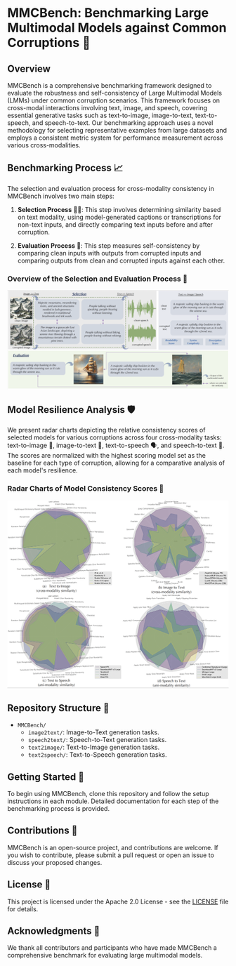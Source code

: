 # MMCBench: Benchmarking Large Multimodal Models against Common Corruptions 🚀

## Overview

MMCBench is a comprehensive benchmarking framework designed to evaluate the robustness and self-consistency of Large Multimodal Models (LMMs) under common corruption scenarios. This framework focuses on cross-modal interactions involving text, image, and speech, covering essential generative tasks such as text-to-image, image-to-text, text-to-speech, and speech-to-text. Our benchmarking approach uses a novel methodology for selecting representative examples from large datasets and employs a consistent metric system for performance measurement across various cross-modalities.

## Benchmarking Process 📈

The selection and evaluation process for cross-modality consistency in MMCBench involves two main steps:

1. **Selection Process** 🕵️‍♂️: This step involves determining similarity based on text modality, using model-generated captions or transcriptions for non-text inputs, and directly comparing text inputs before and after corruption.

2. **Evaluation Process** 📝: This step measures self-consistency by comparing clean inputs with outputs from corrupted inputs and comparing outputs from clean and corrupted inputs against each other.

### Overview of the Selection and Evaluation Process 📌

![Selection and Evaluation Process](figs/mmcbench.png)

## Model Resilience Analysis 🛡️

We present radar charts depicting the relative consistency scores of selected models for various corruptions across four cross-modality tasks: text-to-image 🎨, image-to-text 📜, text-to-speech 🗣️, and speech-to-text 📝. The scores are normalized with the highest scoring model set as the baseline for each type of corruption, allowing for a comparative analysis of each model's resilience.

### Radar Charts of Model Consistency Scores 🎯

![Radar Charts](figs/radar.png)

## Repository Structure 📂

- `MMCBench/`
  - `image2text/`: Image-to-Text generation tasks.
  - `speech2text/`: Speech-to-Text generation tasks.
  - `text2image/`: Text-to-Image generation tasks.
  - `text2speech/`: Text-to-Speech generation tasks.

## Getting Started 🚦

To begin using MMCBench, clone this repository and follow the setup instructions in each module. Detailed documentation for each step of the benchmarking process is provided.

## Contributions 👐

MMCBench is an open-source project, and contributions are welcome. If you wish to contribute, please submit a pull request or open an issue to discuss your proposed changes.

## License 📄

This project is licensed under the Apache 2.0 License - see the [LICENSE](LICENSE) file for details.

## Acknowledgments 🎉

We thank all contributors and participants who have made MMCBench a comprehensive benchmark for evaluating large multimodal models.
